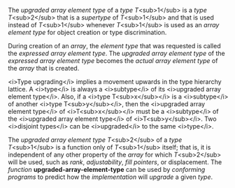  

The *upgraded array element type* of a *type T*&#60;sub&#62;1&#60;/sub&#62; is a *type T*&#60;sub&#62;2&#60;/sub&#62; that is a *supertype* of *T*&#60;sub&#62;1&#60;/sub&#62; and that is used instead of *T*&#60;sub&#62;1&#60;/sub&#62; whenever *T*&#60;sub&#62;1&#60;/sub&#62; is used as an *array element type* for object creation or type discrimination. 

During creation of an *array*, the *element type* that was requested is called the *expressed array element type*. The *upgraded array element type* of the *expressed array element type* becomes the *actual array element type* of the *array* that is created. 

&#60;i&#62;Type upgrading&#60;/i&#62; implies a movement upwards in the type hierarchy lattice. A &#60;i&#62;type&#60;/i&#62; is always a &#60;i&#62;subtype&#60;/i&#62; of its &#60;i&#62;upgraded array element type&#60;/i&#62;. Also, if a &#60;i&#62;type T&#60;sub&#62;x&#60;/sub&#62;&#60;/i&#62; is a &#60;i&#62;subtype&#60;/i&#62; of another &#60;i&#62;type T&#60;sub&#62;y&#60;/sub&#62;&#60;/i&#62;, then the &#60;i&#62;upgraded array element type&#60;/i&#62; of &#60;i&#62;T&#60;sub&#62;x&#60;/sub&#62;&#60;/i&#62; must be a &#60;i&#62;subtype&#60;/i&#62; of the &#60;i&#62;upgraded array element type&#60;/i&#62; of &#60;i&#62;T&#60;sub&#62;y&#60;/sub&#62;&#60;/i&#62;. Two &#60;i&#62;disjoint types&#60;/i&#62; can be &#60;i&#62;upgraded&#60;/i&#62; to the same &#60;i&#62;type&#60;/i&#62;. 

The *upgraded array element type T*&#60;sub&#62;2&#60;/sub&#62; of a *type T*&#60;sub&#62;1&#60;/sub&#62; is a function only of *T*&#60;sub&#62;1&#60;/sub&#62; itself; that is, it is independent of any other property of the *array* for which *T*&#60;sub&#62;2&#60;/sub&#62; will be used, such as *rank*, *adjustability*, *fill pointers*, or displacement. The *function* **upgraded-array-element-type** can be used by *conforming programs* to predict how the *implementation* will *upgrade* a given *type*. 

